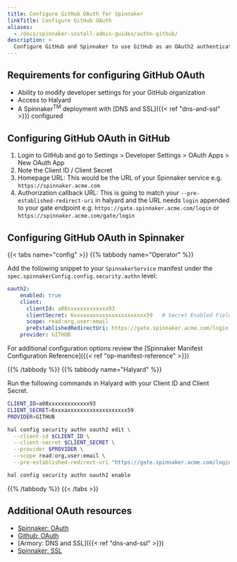 ```yaml
---
title: Configure GitHub OAuth for Spinnaker
linkTitle: Configure GitHub OAuth
aliases:
  - /docs/spinnaker-install-admin-guides/authn-github/
description: >
  Configure GitHub and Spinnaker to use GitHub as an OAuth2 authenticator.
---
```


## Requirements for configuring GitHub OAuth

* Ability to modify developer settings for your GitHub organization
* Access to Halyard
* A Spinnaker<sup>TM</sup> deployment with [DNS and SSL]({{< ref "dns-and-ssl" >}}) configured

## Configuring GitHub OAuth in GitHub

1. Login to GitHub and go to Settings > Developer Settings > OAuth Apps > New OAuth App
2. Note the Client ID / Client Secret
3. Homepage URL: This would be the URL of your Spinnaker service e.g. `https://spinnaker.acme.com`
4. Authorization callback URL: This is going to match your `--pre-established-redirect-uri` in halyard and the URL needs `login` appended to your gate endpoint e.g. `https://gate.spinnaker.acme.com/login`  or `https://spinnaker.acme.com/gate/login`

## Configuring GitHub OAuth in Spinnaker

{{< tabs name="config" >}}
{{% tabbody name="Operator" %}}

Add the following snippet to your `SpinnakerService` manifest under the `spec.spinnakerConfig.config.security.authn` level:

```yaml
oauth2:
    enabled: true
    client:
      clientId: a08xxxxxxxxxxxxx93
      clientSecret: 6xxxaxxxxxxxxxxxxxxxxxxx59   # Secret Enabled Field
      scope: read:org,user:email
      preEstablishedRedirectUri: https://gate.spinnaker.acme.com/login
    provider: GITHUB
```

For additional configuration options review the [Spinnaker Manifest Configuration Reference]({{< ref "op-manifest-reference" >}})

{{% /tabbody %}}
{{% tabbody name="Halyard" %}}

Run the following commands in Halyard with your Client ID and Client Secret.

```bash
CLIENT_ID=a08xxxxxxxxxxxxx93
CLIENT_SECRET=6xxxaxxxxxxxxxxxxxxxxxxx59
PROVIDER=GITHUB

hal config security authn oauth2 edit \
  --client-id $CLIENT_ID \
  --client-secret $CLIENT_SECRET \
  --provider $PROVIDER \
  --scope read:org,user:email \
  --pre-established-redirect-uri "https://gate.spinnaker.acme.com/login"

hal config security authn oauth2 enable
```

{{% /tabbody %}}
{{< /tabs >}}

## Additional OAuth resources

* [Spinnaker: OAuth](https://www.spinnaker.io/setup/security/authentication/oauth/)
* [Github: OAuth](https://help.github.com/en/articles/authorizing-oauth-apps)
* [Armory: DNS and SSL]({{< ref "dns-and-ssl" >}})
* [Spinnaker: SSL](https://www.spinnaker.io/setup/security/ssl/)
